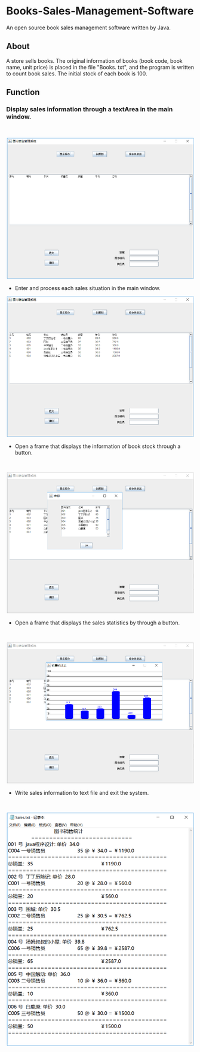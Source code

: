 # Books-Sales-Management-Software
An open source book sales management software written by Java.
## About
A store sells books. The original information of books (book code, book name, unit price) is placed in the file "Books. txt", and the program is written to count book sales. The initial stock of each book is 100.
## Function

### Display sales information through a textArea in the main window.
</br>
<p align="center">
<img src="./imgs/mainWindow.png" width="500">
</p>

* Enter and process each sales situation in the main window.
<p align="center">
<img src="./imgs/enterSales.png" width="500">
</p>

* Open a frame that displays the information of book stock through a button.
</br>
<p align="center">
<img src="./imgs/bookStock.png" width="500">
</p>

* Open a frame that displays the sales statistics by through a button.
</br>
<p align="center">
<img src="./imgs/salesStatistics.png" width="500">
</p>

* Write sales information to text file and exit the system.
</br>
<p align="center">
<img src="./imgs/SalesTxt.png" width="500">
</p>




